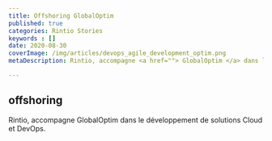 ```yaml
---
title: Offshoring GlobalOptim
published: true
categories: Rintio Stories
keywords : []
date: 2020-08-30
coverImage: /img/articles/devops_agile_development_optim.png
metaDescription: Rintio, accompagne <a href=""> GlobalOptim </a> dans le développement de solutions Cloud et DevOps.

---
```


## offshoring 

Rintio, accompagne GlobalOptim dans le développement de solutions Cloud et DevOps.
